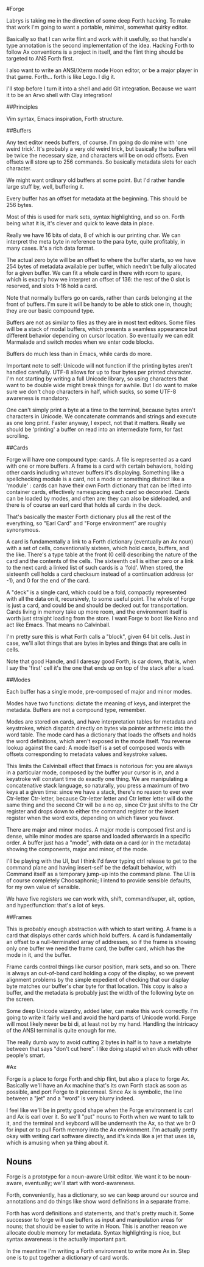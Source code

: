 #Forge

Labrys is taking me in the direction of some deep Forth hacking. To make that work I'm going to want a portable, minimal,
somewhat quirky editor.

Basically so that I can write flint and work with it usefully, so that handle's type annotation is the second implementation
of the idea. Hacking Forth to follow Ax conventions is a project in itself, and the flint thing should be targeted to ANS 
Forth first. 

I also want to write an ANSI/Xterm mode Hoon editor, or be a major player in that game. Forth... forth is like Lego. I dig it. 

I'll stop before I turn it into a shell and add Git integration. Because we want it to be an Arvo shell with Clay integration!


##Principles

Vim syntax, Emacs inspiration, Forth structure. 

##Buffers

Any text editor needs buffers, of course. I'm going do do mine with 'one weird trick'. It's probably a very old weird trick,
but basically the buffers will be twice the necessary size, and characters will be on odd offsets. Even offsets will store 
up to 256 commands. So basically metadata slots for each character. 

We might want ordinary old buffers at some point. But I'd rather handle large stuff by, well, buffering it. 

Every buffer has an offset for metadata at the beginning. This should be 256 bytes.   

Most of this is used for mark sets, syntax highlighting, and so on. Forth being what it is, it's clever and quick to leave data in place.

Really we have 16 bits of data, 8 of which is our printing char. We can interpret the meta byte in reference to the para byte, quite 
profitably, in many cases. It's a rich data format.  

The actual zero byte will be an offset to where the buffer starts, so we have 254 bytes of metadata available per buffer, which needn't be fully allocated for a given buffer. We can fit a whole card in there with room to spare, which is exactly how we interpret an offset of 136: the rest of the 0 slot is reserved, and slots 1-16 hold a card. 

Note that normally buffers go on cards, rather than cards belonging at the front of buffers. I'm sure it will be handy to be
able to stick one in, though; they are our basic compound type. 

Buffers are not as similar to files as they are in most text editors. Some files will be a stack of modal buffers, which presents a seamless appearance but different behavior depending on cursor location. So eventually we can edit Marmalade and switch modes when we enter code blocks.

Buffers do much less than in Emacs, while cards do more. 

Important note to self: Unicode will not function if the printing bytes aren't handled carefully. UTF-8 allows for up to four bytes per printed character. I'm not starting by writing a full Unicode library, so using characters that want to be double wide might break things for awhile. But I do want to make sure we don't chop characters in half, which sucks, so some UTF-8 awareness is mandatory. 

One can't simply print a byte at a time to the terminal, because bytes aren't characters in Unicode. We concatenate commands and strings and execute as one long print. Faster anyway, I expect, not that it matters. Really we should be 'printing' a buffer on read into an intermediate form, for fast scrolling. 

##Cards 

Forge will have one compound type: cards. A file is represented as a card with one or more buffers. A frame is a card with certain behaviors, holding other cards including whatever buffers it's displaying. Something like a spellchecking module is a card, not a mode or something distinct like a 'module' : cards can have their own Forth dictionary that can be lifted into container cards, effectively namespacing each card so decorated. Cards can be loaded by modes, and often are: they can also be sideloaded, and there is of course an earl card that holds all cards in the deck. 

That's basically the master Forth dictionary plus all the rest of the everything, so "Earl Card" and "Forge environment" are roughly synonymous. 

A card is fundamentally a link to a Forth dictionary (eventually an Ax noun) with a set of cells, conventionally sixteen, which hold cards, buffers, and the like. There's a type table at the front (0 cell) describing the nature of the card and the contents of the cells. The sixteenth cell is either zero or a link to the next card: a linked list of such cards is a 'fold'. When stored, the sixteenth cell holds a card checksum instead of a continuation address (or -1), and 0 for the end of the card.

A "deck" is a single card, which could be a fold, compactly represented with all the data on it, recursively, to some useful point. The whole of Forge is just a card, and could be and should be decked out for transportation. Cards living in memory take up more room, and the environment itself is worth just straight loading from the store. I want Forge to boot like Nano and act like Emacs. That 
means no Calvinball. 

I'm pretty sure this is what Forth calls a "block", given 64 bit cells. Just in case, we'll allot things that are bytes in bytes and things that are cells in cells. 

Note that good Handle, and I daresay good Forth, is car down, that is, when I say the 'first' cell it's the one that ends up on top of the stack after a load. 


##Modes

Each buffer has a single mode, pre-composed of major and minor modes.

Modes have two functions: dictate the meaning of keys, and interpret the metadata. Buffers are not a compound type, remember.

Modes are stored on cards, and have interpretation tables for metadata and keystrokes, which dispatch directly on bytes via pointer arithmetic into the word table. The mode card has a dictionary that loads the offsets and holds the word definitions, which aren't exposed in the mode itself. You reverse lookup against the card: A mode itself is a set of composed words with offsets
corresponding to metadata values and keystroke values. 

This limits the Calvinball effect that Emacs is notorious for: you are always in a particular mode, composed by the buffer your cursor is in, and a keystroke will constant time do exactly one thing. We are manipulating a concatenative stack language, so naturally, you press a maximum of two keys at a given time: since we have a stack, there's no reason to ever ever Ctr-letter Ctr-letter, because Ctr-letter letter and Ctr letter letter will do the same thing and the second Ctr will be a no op, since Ctr just shifts to the Ctr register and drops down to either the command register or the insert register when the word exits, depending on which flavor you favor.

There are major and minor modes. A major mode is composed first and is dense, while minor modes are sparse and loaded afterwards in a specific order. A buffer just has a "mode", with data on a card (or in the metadata) showing the components, major and minor, of the mode. 

I'll be playing with the UI, but I think I'd favor typing ctrl release to get to the command plane and having insert-self be the default behavior, with Command itself as a temporary jump-up into the command plane. The UI is of course completely Choosaphonic; I intend to provide sensible defaults, for my own value of sensible. 

We have five registers we can work with, shift, command/super, alt, option, and hyper/function: that's a lot of keys. 


##Frames

This is probably enough abstraction with which to start writing. A frame is a card that displays other cards which hold buffers. A card is fundamentally an offset to a null-terminated array of addresses, so if the frame is showing only one buffer we need the frame card, the buffer card, which has the mode in it, and the buffer.  

Frame cards control things like cursor position, mark sets, and so on. There is always an out-of-band card holding a copy of the display, so we prevent alignment problems by the simple expedient of checking that our display byte matches our buffer's char byte for that location. This copy is also a buffer, and the metadata is probably just the width of the following byte on the screen.

Some deep Unicode wizardry, added later, can make this work correctly. I'm going to write it fairly well and avoid the hard parts of Unicode world. Forge will most likely never be bi di, at least not by my hand. Handling the intricacy of the ANSI terminal is quite enough for me. 

The really dumb way to avoid cutting 2 bytes in half is to have a metabyte between that says "don't cut here". I like doing stupid 
when stuck with other people's smart. 

#Ax

Forge is a place to forge Forth and chip flint, but also a place to forge Ax. Basically we'll have an Ax machine that's its own Forth stack as soon as possible, and port Forge to it piecemeal. Since Ax is symbolic, the line between a "jet" and a "word" is very blurry indeed. 

I feel like we'll be in pretty good shape when the Forge environment is carl and Ax is earl over it. So we'll "put" nouns to Forth when we want to talk to it, and the terminal and keyboard will be underneath the Ax, so that we br 0 for input or to pull Forth memory into the Ax environment. I'm actually pretty okay with writing carl software directly, and it's kinda like a jet that uses `10`, which is amusing when ya thing about it. 

## Nouns

Forge is a prototype for a noun-aware Urbit editor. We want it to be noun-aware, eventually; we'll start with word-awareness.

Forth, conveniently, has a dictionary, so we can keep around our source and annotations and do things like show word definitions in a separate frame. 

Forth has word definitions and statements, and that's pretty much it. Some successor to forge will use buffers as input and manipulation areas for nouns; that should be easier to write in Hoon. This is another reason we allocate double memory for metadata. Syntax highlighting is nice, but syntax awareness is the actually important part. 

In the meantime I'm writing a Forth environment to write more Ax in. Step one is to put together a dictionary of card words. 